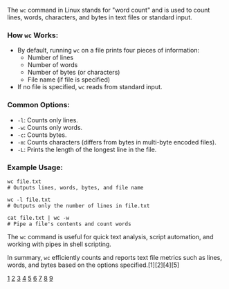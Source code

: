 The `wc` command in Linux stands for "word count" and is used to count lines, words, characters, and bytes in text files or
standard input.

### How `wc` Works:

- By default, running `wc` on a file prints four pieces of information:
  - Number of lines
  - Number of words
  - Number of bytes (or characters)
  - File name (if file is specified)
- If no file is specified, `wc` reads from standard input.

### Common Options:

- `-l`: Counts only lines.
- `-w`: Counts only words.
- `-c`: Counts bytes.
- `-m`: Counts characters (differs from bytes in multi-byte encoded files).
- `-L`: Prints the length of the longest line in the file.

### Example Usage:

```
wc file.txt
# Outputs lines, words, bytes, and file name

wc -l file.txt
# Outputs only the number of lines in file.txt

cat file.txt | wc -w
# Pipe a file's contents and count words
```

The `wc` command is useful for quick text analysis, script automation, and working with pipes in shell scripting.

In summary, `wc` efficiently counts and reports text file metrics such as lines, words, and bytes based on the options
specified.[1][2][4][5]

[1](https://www.ionos.com/digitalguide/server/configuration/linux-wc-command/) [2](https://phoenixnap.com/kb/wc-linux)
[3](https://www.ibm.com/docs/zh/ssw_aix_71/w_commands/wc.html)
[4](https://www.linuxjournal.com/content/comprehensive-guide-wc-command-linux)
[5](https://linuxize.com/post/linux-wc-command/) [6](https://www.geeksforgeeks.org/linux-unix/wc-command-linux-examples/)
[7](https://www.tecmint.com/wc-command-examples/) [8](https://www.redhat.com/en/blog/linux-wc-command)
[9](https://www.howtoforge.com/linux-wc-command-explained-for-beginners-6-examples/)
